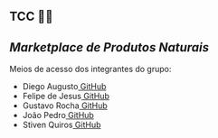 ## TCC 👨‍💻

## _Marketplace de Produtos Naturais_

Meios de acesso dos integrantes do grupo:

* Diego Augusto[ GitHub](https://github.com/Diego0668)
* Felipe de Jesus[ GitHub](https://github.com/FelipeMarani)
* Gustavo Rocha[ GitHub](https://github.com/Gus303)
* João Pedro[ GitHub](https://github.com/jpshawty38)
* Stiven Quiros[ GitHub](https://github.com/Stivenqa)


